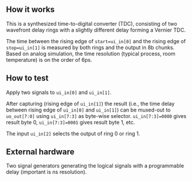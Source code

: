<!---

This file is used to generate your project datasheet. Please fill in the information below and delete any unused
sections.

You can also include images in this folder and reference them in the markdown. Each image must be less than
512 kb in size, and the combined size of all images must be less than 1 MB.
-->

## How it works

This is a synthesized time-to-digital converter (TDC), consisting of two wavefront delay rings with a slightly different delay forming a Vernier TDC.

The time between the rising edge of `start=ui_in[0]` and the rising edge of `stop=ui_in[1]` is measured by both rings and the output in 8b chunks. Based on analog simulation, the time resolution (typical process, room temperature) is on the order of 6ps.

## How to test

Apply two signals to `ui_in[0]` and `ui_in[1]`.

After capturing (rising edge of `ui_in[1]`) the result (i.e., the time delay between rising edge of `ui_in[0]` and `ui_in[1]`) can be muxed-out to `uo_out[7:0]` using `ui_in[7:3]` as byte-wise selector. `ui_in[7:3]=0000` gives result byte 0, `ui_in[7:3]=0001` gives result byte 1, etc.

The input `ui_in[2]` selects the output of ring 0 or ring 1.

## External hardware

Two signal generators generating the logical signals with a programmable delay (important is ns resolution).
